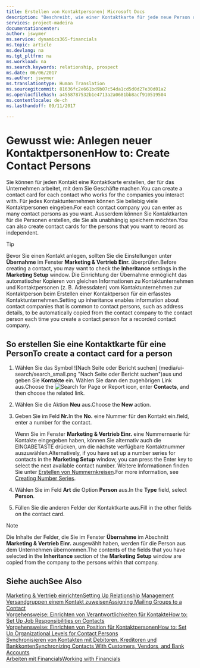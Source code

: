 ```yaml
---
title: Erstellen von Kontaktpersonen| Microsoft Docs
description: "Beschreibt, wie einer Kontaktkarte für jede neue Person oder potentielle neuen Kunden erstellt wird, mit dem Sie eine Geschäftsbeziehung haben."
services: project-madeira
documentationcenter: 
author: jswymer
ms.service: dynamics365-financials
ms.topic: article
ms.devlang: na
ms.tgt_pltfrm: na
ms.workload: na
ms.search.keywords: relationship, prospect
ms.date: 06/06/2017
ms.author: jswymer
ms.translationtype: Human Translation
ms.sourcegitcommit: 81636fc2e661bd9b07c54da1cd5d0d27e30d01a2
ms.openlocfilehash: a4558787532b1e4713a2a0681bb8acf910519504
ms.contentlocale: de-ch
ms.lasthandoff: 09/11/2017

---
```

# <a name="how-to-create-contact-persons"></a><span data-ttu-id="66f67-103">Gewusst wie: Anlegen neuer Kontaktpersonen</span><span class="sxs-lookup"><span data-stu-id="66f67-103">How to: Create Contact Persons</span></span>
<span data-ttu-id="66f67-104">Sie können für jeden Kontakt eine Kontaktkarte erstellen, der für das Unternehmen arbeitet, mit dem Sie Geschäfte machen.</span><span class="sxs-lookup"><span data-stu-id="66f67-104">You can create a contact card for each contact who works for the companies you interact with.</span></span> <span data-ttu-id="66f67-105">Für jedes Kontaktunternehmen können Sie beliebig viele Kontaktpersonen eingeben.</span><span class="sxs-lookup"><span data-stu-id="66f67-105">For each contact company you can enter as many contact persons as you want.</span></span> <span data-ttu-id="66f67-106">Ausserdem können Sie Kontaktkarten für die Personen erstellen, die Sie als unabhängig speichern möchten.</span><span class="sxs-lookup"><span data-stu-id="66f67-106">You can also create contact cards for the persons that you want to record as independent.</span></span>

> [!TIP]  
>   <span data-ttu-id="66f67-107">Bevor Sie einen Kontakt anlegen, sollten Sie die Einstellungen unter **Übernahme** im Fenster **Marketing & Vertrieb Einr.** überprüfen.</span><span class="sxs-lookup"><span data-stu-id="66f67-107">Before creating a contact, you may want to check the **Inheritance** settings in the **Marketing Setup** window.</span></span> <span data-ttu-id="66f67-108">Die Einrichtung der Übernahme ermöglicht das automatischer Kopieren von gleichen Informationen zu Kontaktunternehmen und Kontaktpersonen (z. B. Adressdaten) vom Kontaktunternehmen zur Kontaktperson beim Erstellen einer Kontaktperson für ein erfasstes Kontaktunternehmen.</span><span class="sxs-lookup"><span data-stu-id="66f67-108">Setting up inheritance enables information about contact companies that is common to contact persons, such as address details, to be automatically copied from the contact company to the contact person each time you create a contact person for a recorded contact company.</span></span>

## <a name="to-create-a-contact-card-for-a-person"></a><span data-ttu-id="66f67-109">So erstellen Sie eine Kontaktkarte für eine Person</span><span class="sxs-lookup"><span data-stu-id="66f67-109">To create a contact card for a person</span></span>
1. <span data-ttu-id="66f67-110">Wählen Sie das Symbol ![Nach Seite oder Bericht suchen] (media/ui-search/search_small.png "Nach Seite oder Bericht suchen")aus und geben Sie **Kontakte** ein. Wählen Sie dann den zugehörigen Link aus.</span><span class="sxs-lookup"><span data-stu-id="66f67-110">Choose the ![Search for Page or Report](media/ui-search/search_small.png "Search for Page or Report icon") icon, enter **Contacts**, and then choose the related link.</span></span>
2. <span data-ttu-id="66f67-111">Wählen Sie die Aktion **Neu** aus.</span><span class="sxs-lookup"><span data-stu-id="66f67-111">Choose the **New** action.</span></span>
3. <span data-ttu-id="66f67-112">Geben Sie im Feld **Nr.**</span><span class="sxs-lookup"><span data-stu-id="66f67-112">In the **No.**</span></span> <span data-ttu-id="66f67-113">eine Nummer für den Kontakt ein.</span><span class="sxs-lookup"><span data-stu-id="66f67-113">field, enter a number for the contact.</span></span>

    <span data-ttu-id="66f67-114">Wenn Sie im Fenster **Marketing & Vertrieb Einr.** eine Nummernserie für Kontakte eingegeben haben, können Sie alternativ auch die EINGABETASTE drücken, um die nächste verfügbare Kontaktnummer auszuwählen.</span><span class="sxs-lookup"><span data-stu-id="66f67-114">Alternatively, if you have set up a number series for contacts in the **Marketing Setup** window, you can press the Enter key to select the next available contact number.</span></span> <span data-ttu-id="66f67-115">Weitere Informationen finden Sie unter [Erstellen von Nummernkreisen](ui-create-number-series.md).</span><span class="sxs-lookup"><span data-stu-id="66f67-115">For more information, see [Creating Number Series](ui-create-number-series.md).</span></span>
4. <span data-ttu-id="66f67-116">Wählen Sie im Feld **Art** die Option **Person** aus.</span><span class="sxs-lookup"><span data-stu-id="66f67-116">In the **Type** field, select **Person**.</span></span>
5. <span data-ttu-id="66f67-117">Füllen Sie die anderen Felder der Kontaktkarte aus.</span><span class="sxs-lookup"><span data-stu-id="66f67-117">Fill in the other fields on the contact card.</span></span>

> [!NOTE]  
>   <span data-ttu-id="66f67-118">Die Inhalte der Felder, die Sie im Fenster **Übernahme** im Abschnitt **Marketing & Vertrieb Einr.** ausgewählt haben, werden für die Person aus dem Unternehmen übernommen.</span><span class="sxs-lookup"><span data-stu-id="66f67-118">The contents of the fields that you have selected in the **Inheritance** section of the **Marketing Setup** window are copied from the company to the persons within that company.</span></span>

## <a name="see-also"></a><span data-ttu-id="66f67-119">Siehe auch</span><span class="sxs-lookup"><span data-stu-id="66f67-119">See Also</span></span>
[<span data-ttu-id="66f67-120">Marketing & Vertrieb einrichten</span><span class="sxs-lookup"><span data-stu-id="66f67-120">Setting Up Relationship Management</span></span>](marketing-setup-marketing.md)  
[<span data-ttu-id="66f67-121">Versandgruppen einem Kontakt zuweisen</span><span class="sxs-lookup"><span data-stu-id="66f67-121">Assigning Mailing Groups to a Contact</span></span>](marketing-mailing-groups.md#AssignMailGroupContact)  
[<span data-ttu-id="66f67-122">Vorgehensweise: Einrichten von Verantwortlichkeiten für Kontakte</span><span class="sxs-lookup"><span data-stu-id="66f67-122">How to: Set Up Job Responsibilities on Contacts</span></span>](marketing-job-responsibilities.md)  
[<span data-ttu-id="66f67-123">Vorgehensweise: Einrichten von Position für Kontaktpersonen</span><span class="sxs-lookup"><span data-stu-id="66f67-123">How to: Set Up Organizational Levels for Contact Persons</span></span>](marketing-organizational-levels.md)  
[<span data-ttu-id="66f67-124">Synchronisieren von Kontakten mit Debitoren, Kreditoren und Bankkonten</span><span class="sxs-lookup"><span data-stu-id="66f67-124">Synchronizing Contacts With Customers, Vendors, and Bank Accounts</span></span>](marketing-synchronize-contacts-customers-vendors-bank-accounts.md)  
[<span data-ttu-id="66f67-125">Arbeiten mit Financials</span><span class="sxs-lookup"><span data-stu-id="66f67-125">Working with Financials</span></span>](ui-work-product.md)  

